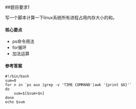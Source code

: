 ##题目要求1

写一个脚本计算一下linux系统所有进程占用内存大小的和。

#### 核心要点

* ps命令用法
* for循环
* 加法运算

#### 参考答案
```
#!/bin/bash
sum=0
for n in `ps aux |grep -v 'TIME COMMAND'|awk '{print $6}'`
do
    sum=$[$sum+$n]
done
echo $sum

```
